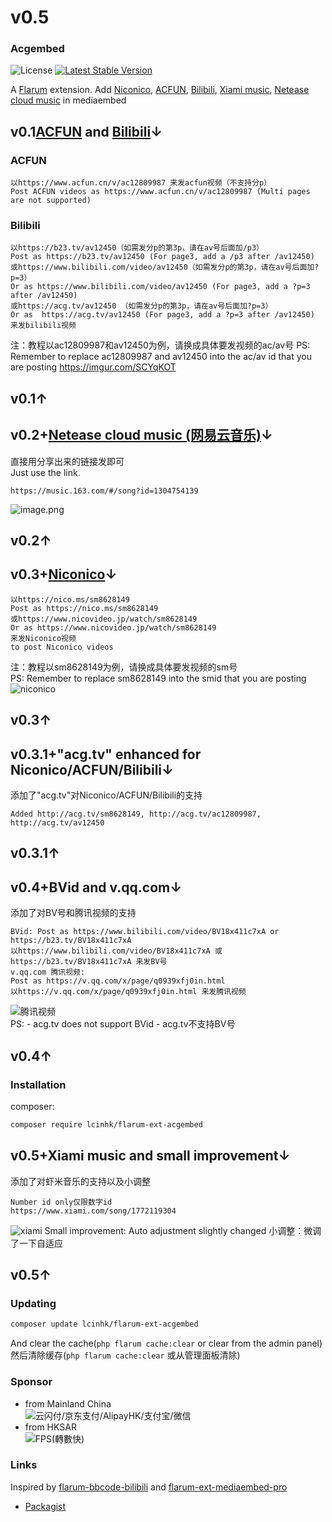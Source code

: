 # v0.5
### Acgembed

![License](https://img.shields.io/badge/license-MIT-blue.svg) [![Latest Stable Version](https://img.shields.io/packagist/v/lcinhk/flarum-ext-acgembed.svg)](https://packagist.org/packages/lcinhk/flarum-ext-acgembed)

A [Flarum](http://flarum.org) extension. Add [Niconico](https://www.nicovideo.jp), [ACFUN](https://www.acfun.cn), [Bilibili](https://www.bilibili.com), [Xiami music](https://www.xiami.com), [Netease cloud music](https://music.163.com) in mediaembed
## v0.1[ACFUN](https://www.acfun.cn) and [Bilibili](https://www.bilibili.com)↓
### ACFUN
```
以https://www.acfun.cn/v/ac12809987 来发acfun视频（不支持分p）
Post ACFUN videos as https://www.acfun.cn/v/ac12809987 (Multi pages are not supported)
```
### Bilibili
```
以https://b23.tv/av12450（如需发分p的第3p，请在av号后面加/p3）
Post as https://b23.tv/av12450 (For page3, add a /p3 after /av12450)
或https://www.bilibili.com/video/av12450（如需发分p的第3p，请在av号后面加?p=3）
Or as https://www.bilibili.com/video/av12450 (For page3, add a ?p=3 after /av12450)
或https://acg.tv/av12450 （如需发分p的第3p，请在av号后面加?p=3）
Or as  https://acg.tv/av12450 (For page3, add a ?p=3 after /av12450)
来发bilibili视频
```
注：教程以ac12809987和av12450为例，请换成具体要发视频的ac/av号
PS: Remember to replace ac12809987 and av12450 into the ac/av id that you are posting
https://imgur.com/SCYqKOT

## v0.1↑
## v0.2+[Netease cloud music (网易云音乐)](https://music.163.com)↓
直接用分享出来的链接发即可  
Just use the link.
```
https://music.163.com/#/song?id=1304754139
```
![image.png](https://i.loli.net/2020/02/23/OebL9lnymQJjqGg.png)

## v0.2↑
## v0.3+[Niconico](https://www.nicovideo.jp)↓ 
```
以https://nico.ms/sm8628149
Post as https://nico.ms/sm8628149
或https://www.nicovideo.jp/watch/sm8628149
Or as https://www.nicovideo.jp/watch/sm8628149
来发Niconico视频
to post Niconico videos
```
注：教程以sm8628149为例，请换成具体要发视频的sm号  
PS: Remember to replace sm8628149 into the smid that you are posting
![niconico](https://i.loli.net/2020/03/07/TidMqfQLxIDGA7S.png)  

## v0.3↑ 
## v0.3.1+"acg.tv" enhanced for Niconico/ACFUN/Bilibili↓
添加了"acg.tv"对Niconico/ACFUN/Bilibili的支持
```
Added http://acg.tv/sm8628149, http://acg.tv/ac12809987, http://acg.tv/av12450 
```
## v0.3.1↑
## v0.4+BVid and v.qq.com↓
添加了对BV号和腾讯视频的支持
```
BVid: Post as https://www.bilibili.com/video/BV18x411c7xA or https://b23.tv/BV18x411c7xA 
以https://www.bilibili.com/video/BV18x411c7xA 或https://b23.tv/BV18x411c7xA 来发BV号
v.qq.com 腾讯视频: 
Post as https://v.qq.com/x/page/q0939xfj0in.html
以https://v.qq.com/x/page/q0939xfj0in.html 来发腾讯视频
```
![腾讯视频](https://i.loli.net/2020/03/25/BglhCQUoD1d4Zvj.png)  
PS: - acg.tv does not support BVid
    - acg.tv不支持BV号
  
## v0.4↑
### Installation
composer:

```sh
composer require lcinhk/flarum-ext-acgembed
```
## v0.5+Xiami music and small improvement↓
添加了对虾米音乐的支持以及小调整
```
Number id only仅限数字id
https://www.xiami.com/song/1772119304
```
![xiami](https://i.loli.net/2020/04/02/7wjnSQK8ExCHPof.png)
Small improvement: Auto adjustment slightly changed
小调整：微调了一下自适应
## v0.5↑
### Updating
```sh
composer update lcinhk/flarum-ext-acgembed
```
And clear the cache(`php flarum cache:clear` or clear from the admin panel)  
然后清除缓存(`php flarum cache:clear` 或从管理面板清除)
### Sponsor
- from Mainland China  
![云闪付/京东支付/AlipayHK/支付宝/微信](https://i.loli.net/2020/02/16/psaBu6RIWlfLvY7.png)
- from HKSAR  
![FPS(轉數快)](https://i.loli.net/2020/02/24/TrR8ZY2VsthAmUl.png)
### Links
Inspired by [flarum-bbcode-bilibili](https://github.com/pluveto/flarum-bbcode-bilibili) and [flarum-ext-mediaembed-pro](https://github.com/FlarumChina/flarum-ext-mediaembed-pro)
- [Packagist](https://packagist.org/packages/lcinhk/flarum-ext-acgembed)
